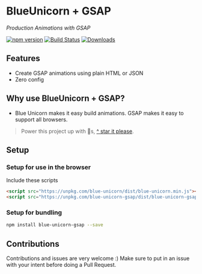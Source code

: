 # BlueUnicorn + GSAP

*Production Animations with GSAP*

[![npm version](https://badge.fury.io/js/blue-unicorn-gsap.svg)](https://badge.fury.io/js/blue-unicorn-gsap)
[![Build Status](https://travis-ci.org/blue-unicorn/blue-unicorn.svg?branch=master)](https://travis-ci.org/blue-unicorn/blue-unicorn-gsap)
[![Downloads](https://img.shields.io/npm/dm/blue-unicorn-gsap.svg)](https://www.npmjs.com/package/blue-unicorn-gsap)

## Features

- Create GSAP animations using plain HTML or JSON
- Zero config

## Why use BlueUnicorn + GSAP?

- Blue Unicorn makes it easy build animations.  GSAP makes it easy to support all browsers.

> Power this project up with 🌟s,  [^ star it please](https://github.com/blue-unicorn/blue-unicorn-gsap/stargazers).

## Setup

### Setup for use in the browser
Include these scripts
```html
<script src="https://unpkg.com/blue-unicorn/dist/blue-unicorn.min.js"></script>
<script src="https://unpkg.com/blue-unicorn-gsap/dist/blue-unicorn-gsap.min.js"></script>
```

### Setup for bundling

```bash
npm install blue-unicorn-gsap --save
```
## Contributions

Contributions and issues are very welcome :)  Make sure to put in an issue with your intent before doing a Pull Request.
